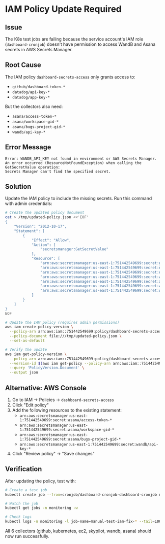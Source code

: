 # IAM Policy Update Required

## Issue

The K8s test jobs are failing because the service account's IAM role (`dashboard-cronjob`) doesn't have permission to access WandB and Asana secrets in AWS Secrets Manager.

## Root Cause

The IAM policy `dashboard-secrets-access` only grants access to:
- `github/dashboard-token-*`
- `datadog/api-key-*`
- `datadog/app-key-*`

But the collectors also need:
- `asana/access-token-*`
- `asana/workspace-gid-*`
- `asana/bugs-project-gid-*`
- `wandb/api-key-*`

## Error Message

```
Error: WANDB_API_KEY not found in environment or AWS Secrets Manager.
An error occurred (ResourceNotFoundException) when calling the GetSecretValue operation:
Secrets Manager can't find the specified secret.
```

## Solution

Update the IAM policy to include the missing secrets. Run this command with admin credentials:

```bash
# Create the updated policy document
cat > /tmp/updated-policy.json <<'EOF'
{
    "Version": "2012-10-17",
    "Statement": [
        {
            "Effect": "Allow",
            "Action": [
                "secretsmanager:GetSecretValue"
            ],
            "Resource": [
                "arn:aws:secretsmanager:us-east-1:751442549699:secret:github/dashboard-token-*",
                "arn:aws:secretsmanager:us-east-1:751442549699:secret:datadog/api-key-*",
                "arn:aws:secretsmanager:us-east-1:751442549699:secret:datadog/app-key-*",
                "arn:aws:secretsmanager:us-east-1:751442549699:secret:asana/access-token-*",
                "arn:aws:secretsmanager:us-east-1:751442549699:secret:asana/workspace-gid-*",
                "arn:aws:secretsmanager:us-east-1:751442549699:secret:asana/bugs-project-gid-*",
                "arn:aws:secretsmanager:us-east-1:751442549699:secret:wandb/api-key-*"
            ]
        }
    ]
}
EOF

# Update the IAM policy (requires admin permissions)
aws iam create-policy-version \
  --policy-arn arn:aws:iam::751442549699:policy/dashboard-secrets-access \
  --policy-document file:///tmp/updated-policy.json \
  --set-as-default

# Verify the update
aws iam get-policy-version \
  --policy-arn arn:aws:iam::751442549699:policy/dashboard-secrets-access \
  --version-id $(aws iam get-policy --policy-arn arn:aws:iam::751442549699:policy/dashboard-secrets-access --query 'Policy.DefaultVersionId' --output text) \
  --query 'PolicyVersion.Document' \
  --output json
```

## Alternative: AWS Console

1. Go to IAM → Policies → `dashboard-secrets-access`
2. Click "Edit policy"
3. Add the following resources to the existing statement:
   - `arn:aws:secretsmanager:us-east-1:751442549699:secret:asana/access-token-*`
   - `arn:aws:secretsmanager:us-east-1:751442549699:secret:asana/workspace-gid-*`
   - `arn:aws:secretsmanager:us-east-1:751442549699:secret:asana/bugs-project-gid-*`
   - `arn:aws:secretsmanager:us-east-1:751442549699:secret:wandb/api-key-*`
4. Click "Review policy" → "Save changes"

## Verification

After updating the policy, test with:

```bash
# Create a test job
kubectl create job --from=cronjob/dashboard-cronjob-dashboard-cronjob manual-test-iam-fix-$(date +%s) -n monitoring

# Watch the job
kubectl get jobs -n monitoring -w

# Check logs
kubectl logs -n monitoring -l job-name=manual-test-iam-fix-* --tail=100
```

All 6 collectors (github, kubernetes, ec2, skypilot, wandb, asana) should now run successfully.
